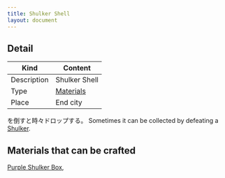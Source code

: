 ```yaml
---
title: Shulker Shell
layout: document
---
```

## Detail

|Kind|Content|
|---|---|
|Description|Shulker Shell|
|Type|[Materials](Materials)|
|Place|End city|

を倒すと時々ドロップする。
Sometimes it can be collected by defeating a [Shulker](Shulker).

## Materials that can be crafted

[Purple Shulker Box](Purple_Shulker_Box),
